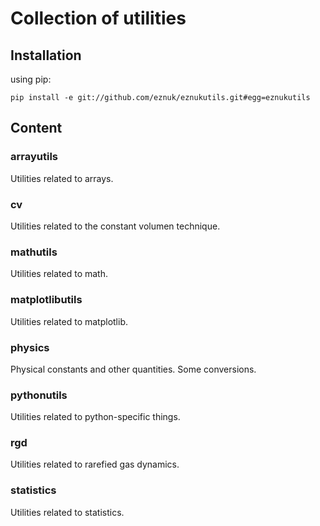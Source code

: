 # Collection of utilities

## Installation
using pip:
```
pip install -e git://github.com/eznuk/eznukutils.git#egg=eznukutils
```

## Content

### arrayutils
Utilities related to arrays.

### cv
Utilities related to the constant volumen technique.

### mathutils
Utilities related to math.

### matplotlibutils
Utilities related to matplotlib.

### physics
Physical constants and other quantities. Some conversions.

### pythonutils
Utilities related to python-specific things.

### rgd
Utilities related to rarefied gas dynamics.

### statistics
Utilities related to statistics.

